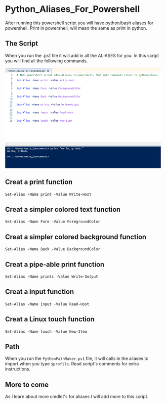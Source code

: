 # Python_Aliases_For_Powershell
After running this powershell script you will have python/bash aliases for powershell. Print in powershell, will mean the same as print in python.

## The Script
When you run the .ps1 file it will add in all the ALIASES for you. In this script you will find all the following commands. 

![Example](Screenshot.PNG "Example")

## Creat a print function
   `Set-Alias -Name print -Value Write-Host`  

## Creat a simpler colored text function
   `Set-Alias -Name Fore -Value ForegroundColor`
  
## Creat a simpler colored background function
   `Set-Alias -Name Back -Value BackgroundColor`
  
## Creat a pipe-able print function
   `Set-Alias -Name prints -Value Write-Output`
  
## Creat a input function
   `Set-Alias -Name input -Value Read-Host`
  
## Creat a Linux touch function 
  
  `Set-Alias -Name touch -Value New-Item`

## Path
When you run the `PythonPathMaker.ps1` file, it will calls in the aliases to import when you type `$profile`. Read script's comments for extra instructions. 

## More to come
As I learn about more cmdlet's for aliases I will add more to this script.
